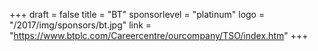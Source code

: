 +++
draft = false
title = "BT"
sponsorlevel = "platinum"
logo = "/2017/img/sponsors/bt.jpg"
link = "https://www.btplc.com/Careercentre/ourcompany/TSO/index.htm"
+++

